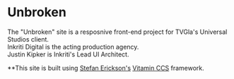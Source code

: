 Unbroken
========

The "Unbroken" site is a resposnive front-end project for TVGla's Universal Studios client.  <br/>Inkriti Digital is the acting production agency. <br/>Justin Kipker is Inkriti's Lead UI Architect.


**This site is built using <a href="https://github.com/stefanerickson">Stefan Erickson's</a> <a href="https://github.com/stefanerickson/vitamincss">Vitamin CCS</a> framework.
